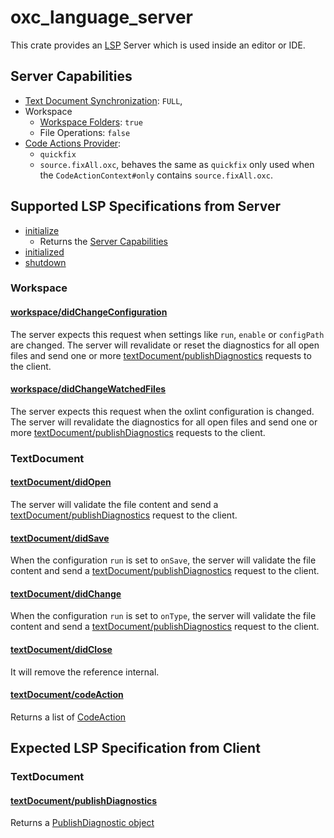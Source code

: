 # oxc_language_server

This crate provides an [LSP](https://microsoft.github.io/language-server-protocol/) Server which is used inside an editor or IDE.

## Server Capabilities

- [Text Document Synchronization](https://microsoft.github.io/language-server-protocol/specifications/lsp/3.17/specification/#textDocument_synchronization): `FULL`,
- Workspace
  - [Workspace Folders](https://microsoft.github.io/language-server-protocol/specifications/lsp/3.17/specification/#workspaceFoldersServerCapabilities): `true`
  - File Operations: `false`
- [Code Actions Provider](https://microsoft.github.io/language-server-protocol/specifications/lsp/3.17/specification/#codeActionKind):
  - `quickfix`
  - `source.fixAll.oxc`, behaves the same as `quickfix` only used when the `CodeActionContext#only` contains
    `source.fixAll.oxc`.

## Supported LSP Specifications from Server

- [initialize](https://microsoft.github.io/language-server-protocol/specification#initialize)
  - Returns the [Server Capabilities](#server-capabilities)
- [initialized](https://microsoft.github.io/language-server-protocol/specification#initialized)
- [shutdown](https://microsoft.github.io/language-server-protocol/specification#shutdown)

### Workspace

#### [workspace/didChangeConfiguration](https://microsoft.github.io/language-server-protocol/specification#workspace_didChangeConfiguration)

The server expects this request when settings like `run`, `enable` or `configPath` are changed.
The server will revalidate or reset the diagnostics for all open files and send one or more [textDocument/publishDiagnostics](#textdocumentpublishdiagnostics) requests to the client.

#### [workspace/didChangeWatchedFiles](https://microsoft.github.io/language-server-protocol/specification#workspace_didChangeWatchedFiles)

The server expects this request when the oxlint configuration is changed.
The server will revalidate the diagnostics for all open files and send one or more [textDocument/publishDiagnostics](#textdocumentpublishdiagnostics) requests to the client.

### TextDocument

#### [textDocument/didOpen](https://microsoft.github.io/language-server-protocol/specification#textDocument_didOpen)

The server will validate the file content and send a [textDocument/publishDiagnostics](#textdocumentpublishdiagnostics) request to the client.

#### [textDocument/didSave](https://microsoft.github.io/language-server-protocol/specification#textDocument_didSave)

When the configuration `run` is set to `onSave`, the server will validate the file content and send a [textDocument/publishDiagnostics](#textdocumentpublishdiagnostics) request to the client.

#### [textDocument/didChange](https://microsoft.github.io/language-server-protocol/specification#textDocument_didChange)

When the configuration `run` is set to `onType`, the server will validate the file content and send a [textDocument/publishDiagnostics](#textdocumentpublishdiagnostics) request to the client.

#### [textDocument/didClose](https://microsoft.github.io/language-server-protocol/specification#textDocument_didClose)

It will remove the reference internal.

#### [textDocument/codeAction](https://microsoft.github.io/language-server-protocol/specification#textDocument_codeAction)

Returns a list of [CodeAction](https://microsoft.github.io/language-server-protocol/specifications/lsp/3.17/specification/#textDocument_codeAction)

## Expected LSP Specification from Client

### TextDocument

#### [textDocument/publishDiagnostics](https://microsoft.github.io/language-server-protocol/specifications/lsp/3.17/specification/#textDocument_publishDiagnostics)

Returns a [PublishDiagnostic object](https://microsoft.github.io/language-server-protocol/specifications/lsp/3.17/specification/#publishDiagnosticsParams)
